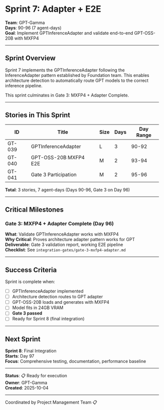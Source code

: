# Sprint 7: Adapter + E2E

**Team**: GPT-Gamma  
**Days**: 90-96 (7 agent-days)  
**Goal**: Implement GPTInferenceAdapter and validate end-to-end GPT-OSS-20B with MXFP4

---

## Sprint Overview

Sprint 7 implements the GPTInferenceAdapter following the InferenceAdapter pattern established by Foundation team. This enables architecture detection to automatically route GPT models to the correct inference pipeline.

This sprint culminates in Gate 3: MXFP4 + Adapter Complete.

---

## Stories in This Sprint

| ID | Title | Size | Days | Day Range |
|----|-------|------|------|-----------|
| GT-039 | GPTInferenceAdapter | L | 3 | 90-92 |
| GT-040 | GPT-OSS-20B MXFP4 E2E | M | 2 | 93-94 |
| GT-041 | Gate 3 Participation | M | 2 | 95-96 |

**Total**: 3 stories, 7 agent-days (Days 90-96, Gate 3 on Day 96)

---

## Critical Milestones

### Gate 3: MXFP4 + Adapter Complete (Day 96)
**What**: Validate GPTInferenceAdapter works with MXFP4  
**Why Critical**: Proves architecture adapter pattern works for GPT  
**Deliverable**: Gate 3 validation report, working E2E pipeline  
**Checklist**: See `integration-gates/gate-3-mxfp4-adapter.md`

---

## Success Criteria

Sprint is complete when:
- [ ] GPTInferenceAdapter implemented
- [ ] Architecture detection routes to GPT adapter
- [ ] GPT-OSS-20B loads and generates with MXFP4
- [ ] Model fits in 24GB VRAM
- [ ] **Gate 3 passed**
- [ ] Ready for Sprint 8 (final integration)

---

## Next Sprint

**Sprint 8**: Final Integration  
**Starts**: Day 97  
**Focus**: Comprehensive testing, documentation, performance baseline

---

**Status**: 📋 Ready for execution  
**Owner**: GPT-Gamma  
**Created**: 2025-10-04

---
Coordinated by Project Management Team 📋
